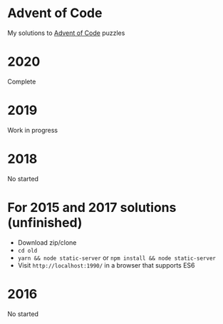# Advent of Code
My solutions to [Advent of Code](https://adventofcode.com/) puzzles

# 2020
Complete

# 2019
Work in progress

# 2018
No started

# For 2015 and 2017 solutions (unfinished)

* Download zip/clone
* `cd old`
* `yarn && node static-server` or `npm install && node static-server`
* Visit `http://localhost:1990/` in a browser that supports ES6

# 2016
No started
